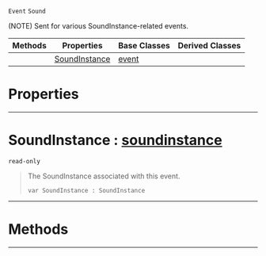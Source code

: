  `Event` `Sound`



(NOTE) Sent for various SoundInstance-related events.

|Methods|Properties|Base Classes|Derived Classes|
|---|---|---|---|
| |[SoundInstance](soundinstanceevent.md#soundinstance-zilch-engin)|[event](event.md)| |


 #  Properties


---  
 #  SoundInstance : [soundinstance](soundinstance.md)

 `read-only`

> The SoundInstance associated with this event.
> ```TS:Nada
> var SoundInstance : SoundInstance


---  
 #  Methods


---  
 

 